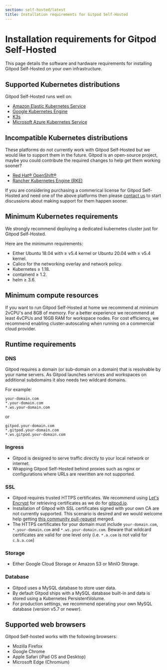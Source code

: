 ```yaml
---
section: self-hosted/latest
title: Installation requirements for Gitpod Self-Hosted
---
```


<script context="module">
  export const prerender = true;
</script>

# Installation requirements for Gitpod Self-Hosted

This page details the software and hardware requirements for installing Gitpod Self-Hosted on your own infrastructure.

## Supported Kubernetes distributions

Gitpod Self-Hosted runs well on:

- [Amazon Elastic Kubernetes Service](./installation/on-amazon-eks)
- [Google Kubernetes Engine](./installation/on-gke)
- [K3s](./installation/on-kubernetes)
- [Microsoft Azure Kubernetes Service](./installation/on-microsoft-aks)

## Incompatible Kubernetes distributions

These platforms do not currently work with Gitpod Self-Hosted but we would like to support them in the future. Gitpod is an open-source project, maybe you could contribute the required changes to help get them working sooner?

- [Red Hat® OpenShift®](https://github.com/gitpod-io/gitpod/issues/5409)
- [Rancher Kubernetes Engine (RKE)](https://github.com/gitpod-io/gitpod/issues/5410)

If you are considering purchasing a commerical license for Gitpod Self-Hosted and need one of the above platforms then please [contact us](/contact) to start discussions about making support for them happen sooner.

## Minimum Kubernetes requirements

We strongly recommend deploying a dedicated kubernetes cluster just for Gitpod Self-Hosted.

Here are the minimumn requirements:

- Either Ubuntu 18.04 with ≥ v5.4 kernel or Ubuntu 20.04 with ≥ v5.4 kernel.
- Calico for the networking overlay and network policy.
- Kubernetes ≥ 1.18.
- containerd ≥ 1.2.
- helm ≥ 3.6.

## Minimum compute resources

If you want to run Gitpod Self-Hosted at home we recommend at minimum 2vCPU's and 8GB of memory. For a better experience we recommend at least 4vCPUs and 16GB RAM for workspace nodes. For cost efficiency, we recommend enabling cluster-autoscaling when running on a commercial cloud provider.

## Runtime requirements

### DNS

Gitpod requires a domain (or sub-domain on a domain) that is resolvable by your name servers. As Gitpod launches services and workspaces on additional subdomains it also needs two wildcard domains.

For example:

```
your-domain.com
*.your-domain.com
*.ws.your-domain.com
```

or

```
gitpod.your-domain.com
*.gitpod.your-domain.com
*.ws.gitpod.your-domain.com
```

### Ingress

- Gitpod is designed to serve traffic directly to your local network or internet.
- Wrapping Gitpod Self-Hosted behind proxies such as nginx or configurations where URLs are rewritten are not supported.

### SSL

- Gitpod requires trusted HTTPS certificates. We recommend using [Let's Encrypt](https://letsencrypt.org/) for retrieving certificates as we do for [gitpod.io](https://gitpod.io).
- Installation of Gitpod with SSL certificates signed with your own CA are not currently supported. This scenario is desired and we would welcome help getting [this community pull-request](https://github.com/gitpod-io/gitpod/pull/2984) merged.
- The HTTPS certificates for your domain must include `your-domain.com`, `*.your-domain.com` and `*.ws.your-domain.com`. Beware that wildcard certificates are valid for one level only (i.e. `*.a.com` is not valid for `c.b.a.com`)

### Storage

- Either Google Cloud Storage or Amazon S3 or MinIO Storage.

### Database

- Gitpod uses a MySQL database to store user data.
- By default Gitpod ships with a MySQL database built-in and data is stored using a Kubernetes PersistentVolume.
- For production settings, we recommend operating your own MySQL database (version v5.7 or newer).

## Supported web browsers

Gitpod Self-hosted works with the following browsers:

- Mozilla Firefox
- Google Chrome
- Apple Safari (iPad OS and Desktop)
- Microsoft Edge (Chromium)
